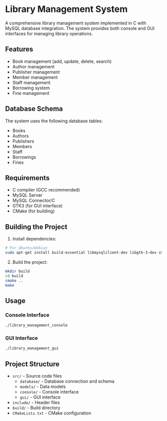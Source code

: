 # Library Management System

A comprehensive library management system implemented in C with MySQL database integration. The system provides both console and GUI interfaces for managing library operations.

## Features

- Book management (add, update, delete, search)
- Author management
- Publisher management
- Member management
- Staff management
- Borrowing system
- Fine management

## Database Schema

The system uses the following database tables:
- Books
- Authors
- Publishers
- Members
- Staff
- Borrowings
- Fines

## Requirements

- C compiler (GCC recommended)
- MySQL Server
- MySQL Connector/C
- GTK3 (for GUI interface)
- CMake (for building)

## Building the Project

1. Install dependencies:
```bash
# For Ubuntu/Debian
sudo apt-get install build-essential libmysqlclient-dev libgtk-3-dev cmake
```

2. Build the project:
```bash
mkdir build
cd build
cmake ..
make
```

## Usage

### Console Interface
```bash
./library_management_console
```

### GUI Interface
```bash
./library_management_gui
```

## Project Structure

- `src/` - Source code files
  - `database/` - Database connection and schema
  - `models/` - Data models
  - `console/` - Console interface
  - `gui/` - GUI interface
- `include/` - Header files
- `build/` - Build directory
- `CMakeLists.txt` - CMake configuration 